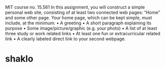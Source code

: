 MIT course no. 15.561
In this assignment, you will construct a simple personal web site, consisting of at least two
connected web pages: “Home” and some other page. Your home page, which can be kept
simple, must include, at the minimum:
• A greeting
• A short paragraph explaining its purpose
• Some image/picture/graphic (e.g. your photo)
• A list of at least three study or work related links
• At least one fun or extracurricular related link
• A clearly labeled direct link to your second webpage.


# shaklo

